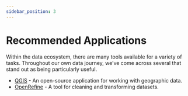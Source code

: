 ```yaml
---
sidebar_position: 3
---
```


# Recommended Applications

Within the data ecosystem, there are many tools available for a variety of tasks. Throughout our own data journey, we’ve come across several that stand out as being particularly useful.

- [QGIS](/reference/recommended-applications/qgis) - An open-source application for working with geographic data.
- [OpenRefine](/reference/recommended-applications/openrefine) - A tool for cleaning and transforming datasets.
